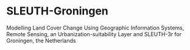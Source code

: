 # SLEUTH-Groningen
Modelling Land Cover Change Using Geographic Information Systems, Remote Sensing, an Urbanization-suitability Layer and SLEUTH-3r for Groningen, the Netherlands
